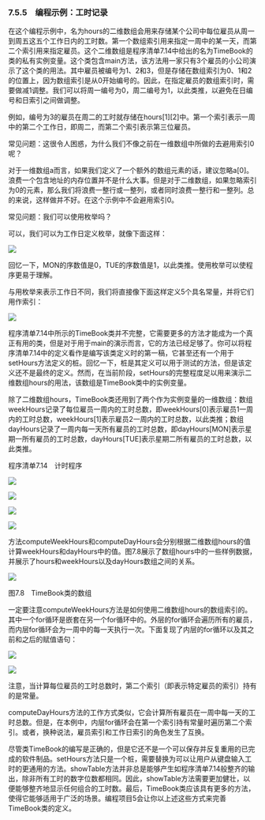    

### 7.5.5　编程示例：工时记录

在这个编程示例中，名为hours的二维数组会用来存储某个公司中每位雇员从周一到周五这五个工作日内的工时数。第一个数组索引用来指定一周中的某一天，而第二个索引用来指定雇员。这个二维数组是程序清单7.14中给出的名为TimeBook的类的私有实例变量。这个类包含main方法，该方法用一家只有3个雇员的小公司演示了这个类的用法。其中雇员被编号为1、2和3，但是存储在数组索引为0、1和2的位置上，因为数组索引是从0开始编号的。因此，在指定雇员的数组索引时，需要做减1调整。我们可以将周一编号为0，周二编号为1，以此类推，以避免在日编号和日索引之间做调整。

例如，编号为3的雇员在周二的工时就存储在hours[1][2]中。第一个索引表示一周中的第二个工作日，即周二，而第二个索引表示第三位雇员。

常见问题：这很令人困惑，为什么我们不像之前在一维数组中所做的去避用索引0呢？

对于一维数组a而言，如果我们定义了一个额外的数组元素的话，建议忽略a[0]。浪费一个包含地址的内存位置并不是什么大事。但是对于二维数组，如果忽略索引为0的元素，那么我们将浪费一整行或一整列，或者同时浪费一整行和一整列。总的来说，这样做并不好。在这个示例中不会避用索引0。

常见问题：我们可以使用枚举吗？

可以，我们可以为工作日定义枚举，就像下面这样：

![](../Images/image10679.gif)

回忆一下，MON的序数值是0，TUE的序数值是1，以此类推。使用枚举可以使程序更易于理解。

与用枚举来表示工作日不同，我们将直接像下面这样定义5个具名常量，并将它们用作索引：

![](../Images/image10680.gif)

程序清单7.14中所示的TimeBook类并不完整，它需要更多的方法才能成为一个真正有用的类，但是对于用于main的演示而言，它的方法已经足够了。你可以将程序清单7.14中的定义看作是编写该类定义时的第一稿，它甚至还有一个用于setHours方法定义的桩。回忆一下，桩是其定义可以用于测试的方法，但是该定义还不是最终的定义。然而，在当前阶段，setHours的完整程度足以用来演示二维数组hours的用法，该数组是TimeBook类中的实例变量。

除了二维数组hours，TimeBook类还用到了两个作为实例变量的一维数组：数组weekHours记录了每位雇员一周内的工时总数，即weekHours[0]表示雇员1一周内的工时总数，weekHours[1]表示雇员2一周内的工时总数，以此类推；数组dayHours记录了一周内每一天所有雇员的工时总数，即dayHours[MON]表示星期一所有雇员的工时总数，dayHours[TUE]表示星期二所有雇员的工时总数，以此类推。

程序清单7.14　计时程序

![](0-Assets/Epubook/程序员编程语言经典合集（计算机科学丛书5册套装），javapython编程语言含经典教材龙书《编译原理》%20(Bruce%20Eckel%20%20Alfred%20V.%20Aho%20%20Monica%20S.%20Lam%20etc.)%20(Z-Library)/images/image10681.jpeg)

![](0-Assets/Epubook/程序员编程语言经典合集（计算机科学丛书5册套装），javapython编程语言含经典教材龙书《编译原理》%20(Bruce%20Eckel%20%20Alfred%20V.%20Aho%20%20Monica%20S.%20Lam%20etc.)%20(Z-Library)/images/image10682.jpeg)

![](0-Assets/Epubook/程序员编程语言经典合集（计算机科学丛书5册套装），javapython编程语言含经典教材龙书《编译原理》%20(Bruce%20Eckel%20%20Alfred%20V.%20Aho%20%20Monica%20S.%20Lam%20etc.)%20(Z-Library)/images/image10683.jpeg)

![](0-Assets/Epubook/程序员编程语言经典合集（计算机科学丛书5册套装），javapython编程语言含经典教材龙书《编译原理》%20(Bruce%20Eckel%20%20Alfred%20V.%20Aho%20%20Monica%20S.%20Lam%20etc.)%20(Z-Library)/images/image10684.jpeg)

方法computeWeekHours和computeDayHours会分别根据二维数组hours的值计算weekHours和dayHours中的值。图7.8展示了数组hours中的一些样例数据，并展示了hours和weekHours以及dayHours数组之间的关系。

![](0-Assets/Epubook/程序员编程语言经典合集（计算机科学丛书5册套装），javapython编程语言含经典教材龙书《编译原理》%20(Bruce%20Eckel%20%20Alfred%20V.%20Aho%20%20Monica%20S.%20Lam%20etc.)%20(Z-Library)/images/image10685.jpeg)

图7.8　TimeBook类的数组

一定要注意computeWeekHours方法是如何使用二维数组hours的数组索引的。其中一个for循环是嵌套在另一个for循环中的。外层的for循环会遍历所有的雇员，而内层for循环会为一周中的每一天执行一次。下面复现了内层的for循环以及其之前和之后的赋值语句：

![](0-Assets/Epubook/程序员编程语言经典合集（计算机科学丛书5册套装），javapython编程语言含经典教材龙书《编译原理》%20(Bruce%20Eckel%20%20Alfred%20V.%20Aho%20%20Monica%20S.%20Lam%20etc.)%20(Z-Library)/images/image10686.jpeg)

![](0-Assets/Epubook/程序员编程语言经典合集（计算机科学丛书5册套装），javapython编程语言含经典教材龙书《编译原理》%20(Bruce%20Eckel%20%20Alfred%20V.%20Aho%20%20Monica%20S.%20Lam%20etc.)%20(Z-Library)/images/image10687.jpeg)

注意，当计算每位雇员的工时总数时，第二个索引（即表示特定雇员的索引）持有的是常量。

computeDayHours方法的工作方式类似，它会计算所有雇员在一周中每一天的工时总数。但是，在本例中，内层for循环会在第一个索引持有常量时遍历第二个索引。或者，换种说法，雇员索引和工作日索引的角色发生了互换。

尽管类TimeBook的编写是正确的，但是它还不是一个可以保存并反复重用的已完成的软件制品。setHours方法只是一个桩，需要替换为可以让用户从键盘输入工时的更通用的方法。showTable方法并非总是能够产生如程序清单7.14般整齐的输出，除非所有工时的数字位数都相同。因此，showTable方法需要更加健壮，以便能够整齐地显示任何组合的工时数。最后，TimeBook类应该具有更多的方法，使得它能够适用于广泛的场景。编程项目5会让你以上述这些方式来完善TimeBook类的定义。